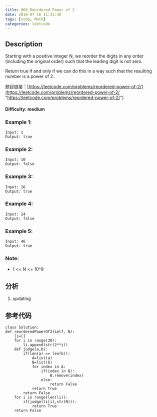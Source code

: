 ```yaml
---
title: 869.Reordered Power of 2
date: 2018-07-16 11:31:30
tags: [code, Math]
categories: leetcode
---
```

## Description

Starting with a positive integer N, we reorder the digits in any order (including the original order) such that the leading digit is not zero.

Return true if and only if we can do this in a way such that the resulting number is a power of 2.

题目链接：[https://leetcode.com/problems/reordered-power-of-2/](https://leetcode.com/problems/reordered-power-of-2/ "https://leetcode.com/problems/reordered-power-of-2/")

#### Difficulty: medium

<!-- more -->

### Example 1:

	Input: 1
	Output: true

### Example 2:

	Input: 10
	Output: false

### Example 3:

	Input: 16
	Output: true

### Example 4:

	Input: 24
	Output: false

### Example 5:

	Input: 46
	Output: true

### Note:

- 1 <= N <= 10^9

## 分析

1. updating

## 参考代码

	class Solution:
    def reorderedPowerOf2(self, N):
        li=[]
        for i in range(30):
            li.append(str(2**i))
        def judge(a,b):
            if(len(a) == len(b)):
                A=list(a)
                B=list(b)
                for index in A:
                    if(index in B):
                        B.remove(index)
                    else:
                        return False
                return True
            return False
        for i in range(len(li)):
            if(judge(li[i],str(N))):
                return True
        return False
        